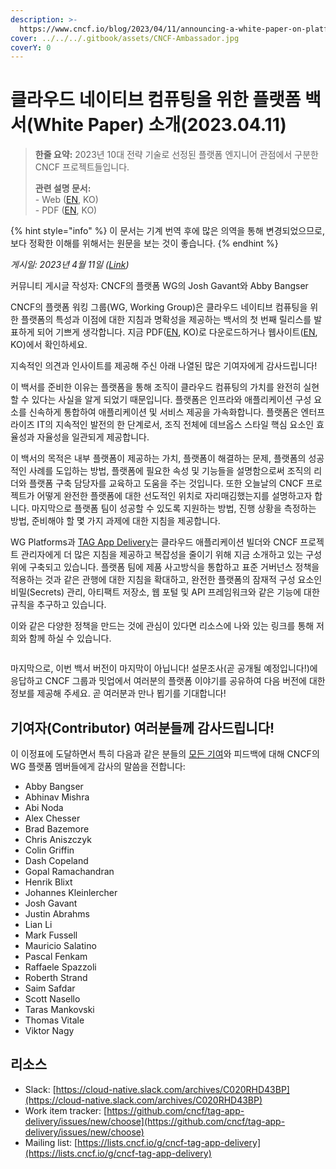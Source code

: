 ```yaml
---
description: >-
  https://www.cncf.io/blog/2023/04/11/announcing-a-white-paper-on-platforms-for-cloud-native-computing/
cover: ../../../.gitbook/assets/CNCF-Ambassador.jpg
coverY: 0
---
```


# 클라우드 네이티브 컴퓨팅을 위한 플랫폼 백서(White Paper) 소개(2023.04.11)

> **한줄 요약:** 2023년 10대 전략 기술로 선정된 플랫폼 엔지니어 관점에서 구분한 CNCF 프로젝트들입니다.
>
> **관련 설명 문서:** \
> &#x20;\- Web ([EN](https://appdelivery.cncf.io/whitepapers/platforms/), KO)\
> &#x20;\- PDF ([EN](https://github.com/cncf/tag-app-delivery/raw/main/platforms-whitepaper/v1/assets/platforms-def-v1.0.pdf), KO)

{% hint style="info" %}
이 문서는 기계 번역 후에 많은 의역을 통해 변경되었으므로, 보다 정확한 이해를 위해서는 원문을 보는 것이 좋습니다.
{% endhint %}

_게시일: 2023년 4월 11일  (_[_Link_](https://www.cncf.io/blog/2023/04/11/announcing-a-white-paper-on-platforms-for-cloud-native-computing/)_)_

커뮤니티 게시글 작성자: CNCF의 플랫폼 WG의 Josh Gavant와 Abby Bangser

CNCF의 플랫폼 워킹 그룹(WG, Working Group)은 클라우드 네이티브 컴퓨팅을 위한 플랫폼의 특성과 이점에 대한 지침과 명확성을 제공하는 백서의 첫 번째 릴리스를 발표하게 되어 기쁘게 생각합니다. 지금 PDF([EN](https://github.com/cncf/tag-app-delivery/raw/main/platforms-whitepaper/v1/assets/platforms-def-v1.0.pdf), KO)로 다운로드하거나 웹사이트([EN](https://tag-app-delivery.cncf.io/whitepapers/platforms/), KO)에서 확인하세요.

지속적인 의견과 인사이트를 제공해 주신 아래 나열된 많은 기여자에게 감사드립니다!

이 백서를 준비한 이유는 플랫폼을 통해 조직이 클라우드 컴퓨팅의 가치를 완전히 실현할 수 있다는 사실을 알게 되었기 때문입니다. 플랫폼은 인프라와 애플리케이션 구성 요소를 신속하게 통합하여 애플리케이션 및 서비스 제공을 가속화합니다. 플랫폼은 엔터프라이즈 IT의 지속적인 발전의 한 단계로서, 조직 전체에 데브옵스 스타일 핵심 요소인 효율성과 자율성을 일관되게 제공합니다.

이 백서의 목적은 내부 플랫폼이 제공하는 가치, 플랫폼이 해결하는 문제, 플랫폼의 성공적인 사례를 도입하는 방법, 플랫폼에 필요한 속성 및 기능들을 설명함으로써 조직의 리더와 플랫폼 구축 담당자를 교육하고 도움을 주는 것입니다. 또한 오늘날의 CNCF 프로젝트가 어떻게 완전한 플랫폼에 대한 선도적인 위치로 자리매김했는지를 설명하고자 합니다. 마지막으로 플랫폼 팀이 성공할 수 있도록 지원하는 방법, 진행 상황을 측정하는 방법, 준비해야 할 몇 가지 과제에 대한 지침을 제공합니다.

WG Platforms과 [TAG App Delivery](https://github.com/cncf/tag-app-delivery)는 클라우드 애플리케이션 빌더와 CNCF 프로젝트 관리자에게 더 많은 지침을 제공하고 복잡성을 줄이기 위해 지금 소개하고 있는 구성 위에 구축되고 있습니다. 플랫폼 팀에 제품 사고방식을 통합하고 표준 거버넌스 정책을 적용하는 것과 같은 관행에 대한 지침을 확대하고, 완전한 플랫폼의 잠재적 구성 요소인 비밀(Secrets) 관리, 아티팩트 저장소, 웹 포털 및 API 프레임워크와 같은 기능에 대한 규칙을 추구하고 있습니다.

이와 같은 다양한 정책을 만드는 것에 관심이 있다면 리소스에 나와 있는 링크를 통해 저희와 함께 하실 수 있습니다.

<figure><img src="https://lh5.googleusercontent.com/ReVL0KXEgkVxrLJpTIaIqLox9URS6ubm7_YEPvgf8PH_ULqUPqfZBd0kaag40zHBI9cDt4UgBXyNJdGwykdLxjhLi3Xse7FFKKAtcPIZjbCgTW4HbifZJRAtkCO2cG_brIfJp2VkVGi47pJBI6OE9cY" alt=""><figcaption></figcaption></figure>

마지막으로, 이번 백서 버전이 마지막이 아닙니다! 설문조사(곧 공개될 예정입니다!)에 응답하고 CNCF 그룹과 밋업에서 여러분의 플랫폼 이야기를 공유하여 다음 버전에 대한 정보를 제공해 주세요. 곧 여러분과 만나 뵙기를 기대합니다!

## 기여자(Contributor) 여러분들께 감사드립니다!&#x20;

이 이정표에 도달하면서 특히 다음과 같은 분들의 [모든 기여](https://github.com/cncf/tag-app-delivery/commits/main/platforms-whitepaper)와 피드백에 대해 CNCF의 WG 플랫폼 멤버들에게 감사의 말씀을 전합니다:

* Abby Bangser
* Abhinav Mishra
* Abi Noda
* Alex Chesser
* Brad Bazemore
* Chris Aniszczyk
* Colin Griffin
* Dash Copeland
* Gopal Ramachandran
* Henrik Blixt
* Johannes Kleinlercher
* Josh Gavant
* Justin Abrahms
* Lian Li
* Mark Fussell
* Mauricio Salatino
* Pascal Fenkam
* Raffaele Spazzoli
* Roberth Strand
* Saim Safdar
* Scott Nasello
* Taras Mankovski
* Thomas Vitale
* Viktor Nagy

## 리소스&#x20;

* Slack: [https://cloud-native.slack.com/archives/C020RHD43BP](https://cloud-native.slack.com/archives/C020RHD43BP)
* Work item tracker: [https://github.com/cncf/tag-app-delivery/issues/new/choose](https://github.com/cncf/tag-app-delivery/issues/new/choose)
* Mailing list: [https://lists.cncf.io/g/cncf-tag-app-delivery](https://lists.cncf.io/g/cncf-tag-app-delivery)
